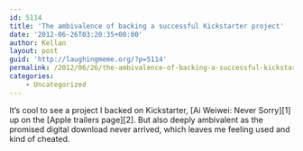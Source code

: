 ```yaml
---
id: 5114
title: 'The ambivalence of backing a successful Kickstarter project'
date: '2012-06-26T03:20:35+00:00'
author: Kellan
layout: post
guid: 'http://laughingmeme.org/?p=5114'
permalink: /2012/06/26/the-ambivalence-of-backing-a-successful-kickstarter-project/
categories:
    - Uncategorized
---
```


It’s cool to see a project I backed on Kickstarter, [Ai Weiwei: Never Sorry][1] up on the [Apple trailers page][2]. But also deeply ambivalent as the promised digital download never arrived, which leaves me feeling used and kind of cheated.